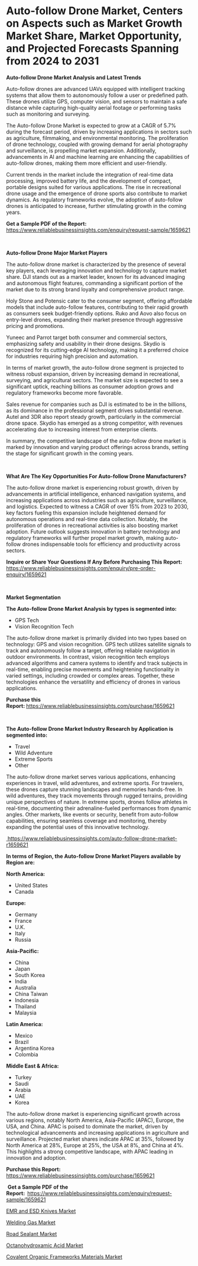 <p><h1>Auto-follow Drone Market, Centers on Aspects such as Market Growth Market Share, Market Opportunity, and Projected Forecasts Spanning from 2024 to 2031</h1></p><p><strong>Auto-follow Drone Market Analysis and Latest Trends</strong></p>
<p><p>Auto-follow drones are advanced UAVs equipped with intelligent tracking systems that allow them to autonomously follow a user or predefined path. These drones utilize GPS, computer vision, and sensors to maintain a safe distance while capturing high-quality aerial footage or performing tasks such as monitoring and surveying.</p><p>The Auto-follow Drone Market is expected to grow at a CAGR of 5.7% during the forecast period, driven by increasing applications in sectors such as agriculture, filmmaking, and environmental monitoring. The proliferation of drone technology, coupled with growing demand for aerial photography and surveillance, is propelling market expansion. Additionally, advancements in AI and machine learning are enhancing the capabilities of auto-follow drones, making them more efficient and user-friendly.</p><p>Current trends in the market include the integration of real-time data processing, improved battery life, and the development of compact, portable designs suited for various applications. The rise in recreational drone usage and the emergence of drone sports also contribute to market dynamics. As regulatory frameworks evolve, the adoption of auto-follow drones is anticipated to increase, further stimulating growth in the coming years.</p></p>
<p><strong>Get a Sample PDF of the Report:&nbsp;</strong> <a href="https://www.reliablebusinessinsights.com/enquiry/request-sample/1659621?utm_campaign=950&utm_medium=2&utm_source=Github&utm_content=ia&utm_term=09122024&utm_id=auto-follow-drone">https://www.reliablebusinessinsights.com/enquiry/request-sample/1659621</a></p>
<p>&nbsp;</p>
<p><strong>Auto-follow Drone Major Market Players</strong></p>
<p><p>The auto-follow drone market is characterized by the presence of several key players, each leveraging innovation and technology to capture market share. DJI stands out as a market leader, known for its advanced imaging and autonomous flight features, commanding a significant portion of the market due to its strong brand loyalty and comprehensive product range.</p><p>Holy Stone and Potensic cater to the consumer segment, offering affordable models that include auto-follow features, contributing to their rapid growth as consumers seek budget-friendly options. Ruko and Aovo also focus on entry-level drones, expanding their market presence through aggressive pricing and promotions.</p><p>Yuneec and Parrot target both consumer and commercial sectors, emphasizing safety and usability in their drone designs. Skydio is recognized for its cutting-edge AI technology, making it a preferred choice for industries requiring high precision and automation.</p><p>In terms of market growth, the auto-follow drone segment is projected to witness robust expansion, driven by increasing demand in recreational, surveying, and agricultural sectors. The market size is expected to see a significant uptick, reaching billions as consumer adoption grows and regulatory frameworks become more favorable.</p><p>Sales revenue for companies such as DJI is estimated to be in the billions, as its dominance in the professional segment drives substantial revenue. Autel and 3DR also report steady growth, particularly in the commercial drone space. Skydio has emerged as a strong competitor, with revenues accelerating due to increasing interest from enterprise clients.</p><p>In summary, the competitive landscape of the auto-follow drone market is marked by innovation and varying product offerings across brands, setting the stage for significant growth in the coming years.</p></p>
<p>&nbsp;</p>
<p><strong>What Are The Key Opportunities For Auto-follow Drone Manufacturers?</strong></p>
<p><p>The auto-follow drone market is experiencing robust growth, driven by advancements in artificial intelligence, enhanced navigation systems, and increasing applications across industries such as agriculture, surveillance, and logistics. Expected to witness a CAGR of over 15% from 2023 to 2030, key factors fueling this expansion include heightened demand for autonomous operations and real-time data collection. Notably, the proliferation of drones in recreational activities is also boosting market adoption. Future outlook suggests innovation in battery technology and regulatory frameworks will further propel market growth, making auto-follow drones indispensable tools for efficiency and productivity across sectors.</p></p>
<p><strong>Inquire or Share Your Questions If Any Before Purchasing This Report:</strong> <a href="https://www.reliablebusinessinsights.com/enquiry/pre-order-enquiry/1659621?utm_campaign=950&utm_medium=2&utm_source=Github&utm_content=ia&utm_term=09122024&utm_id=auto-follow-drone">https://www.reliablebusinessinsights.com/enquiry/pre-order-enquiry/1659621</a></p>
<p>&nbsp;</p>
<p><strong>Market Segmentation</strong></p>
<p><strong>The Auto-follow Drone Market Analysis by types is segmented into:</strong></p>
<p><ul><li>GPS Tech</li><li>Vision Recognition Tech</li></ul></p>
<p><p>The auto-follow drone market is primarily divided into two types based on technology: GPS and vision recognition. GPS tech utilizes satellite signals to track and autonomously follow a target, offering reliable navigation in outdoor environments. In contrast, vision recognition tech employs advanced algorithms and camera systems to identify and track subjects in real-time, enabling precise movements and heightening functionality in varied settings, including crowded or complex areas. Together, these technologies enhance the versatility and efficiency of drones in various applications.</p></p>
<p><strong>Purchase this Report:&nbsp;</strong><a href="https://www.reliablebusinessinsights.com/purchase/1659621?utm_campaign=950&utm_medium=2&utm_source=Github&utm_content=ia&utm_term=09122024&utm_id=auto-follow-drone">https://www.reliablebusinessinsights.com/purchase/1659621</a></p>
<p>&nbsp;</p>
<p><strong>The Auto-follow Drone Market Industry Research by Application is segmented into:</strong></p>
<p><ul><li>Travel</li><li>Wild Adventure</li><li>Extreme Sports</li><li>Other</li></ul></p>
<p><p>The auto-follow drone market serves various applications, enhancing experiences in travel, wild adventures, and extreme sports. For travelers, these drones capture stunning landscapes and memories hands-free. In wild adventures, they track movements through rugged terrains, providing unique perspectives of nature. In extreme sports, drones follow athletes in real-time, documenting their adrenaline-fueled performances from dynamic angles. Other markets, like events or security, benefit from auto-follow capabilities, ensuring seamless coverage and monitoring, thereby expanding the potential uses of this innovative technology.</p></p>
<p><a href="https://www.reliablebusinessinsights.com/auto-follow-drone-market-r1659621?utm_campaign=950&utm_medium=2&utm_source=Github&utm_content=ia&utm_term=09122024&utm_id=auto-follow-drone">&nbsp;https://www.reliablebusinessinsights.com/auto-follow-drone-market-r1659621</a></p>
<p><strong>In terms of Region, the Auto-follow Drone Market Players available by Region are:</strong></p>
<p>
    <p> <strong> North America: </strong>
        <ul>
            <li>United States</li>
            <li>Canada</li>
        </ul>
        </p> 
    <p> <strong> Europe: </strong>
        <ul>
            <li>Germany</li>
            <li>France</li>
            <li>U.K.</li>
            <li>Italy</li>
            <li>Russia</li>
        </ul>
        </p> 
    <p> <strong> Asia-Pacific: </strong>
        <ul>
            <li>China</li>
            <li>Japan</li>
            <li>South Korea</li>
            <li>India</li>
            <li>Australia</li>
            <li>China Taiwan</li>
            <li>Indonesia</li>
            <li>Thailand</li>
            <li>Malaysia</li>
        </ul>
        </p> 
    <p> <strong> Latin America: </strong>
        <ul>
            <li>Mexico</li>
            <li>Brazil</li>
            <li>Argentina Korea</li>
            <li>Colombia</li>
        </ul>
        </p> 
    <p> <strong> Middle East & Africa: </strong>
        <ul>
            <li>Turkey</li>
            <li>Saudi</li>
            <li>Arabia</li>
            <li>UAE</li>
            <li>Korea</li>
        </ul>
    </p>
    </p>
<p><p>The auto-follow drone market is experiencing significant growth across various regions, notably North America, Asia-Pacific (APAC), Europe, the USA, and China. APAC is poised to dominate the market, driven by technological advancements and increasing applications in agriculture and surveillance. Projected market shares indicate APAC at 35%, followed by North America at 28%, Europe at 25%, the USA at 8%, and China at 4%. This highlights a strong competitive landscape, with APAC leading in innovation and adoption.</p></p>
<p><strong>Purchase this Report: </strong><a href="https://www.reliablebusinessinsights.com/purchase/1659621?utm_campaign=950&utm_medium=2&utm_source=Github&utm_content=ia&utm_term=09122024&utm_id=auto-follow-drone">https://www.reliablebusinessinsights.com/purchase/1659621</a></p>
<p>&nbsp;<strong>Get a Sample PDF of the Report:&nbsp;&nbsp;</strong><a href="https://www.reliablebusinessinsights.com/enquiry/request-sample/1659621?utm_campaign=950&utm_medium=2&utm_source=Github&utm_content=ia&utm_term=09122024&utm_id=auto-follow-drone">https://www.reliablebusinessinsights.com/enquiry/request-sample/1659621</a></p>
<p><strong></strong></p>
<p><p><a href="https://github.com/lashaunm5st/Market-Research-Report-List-1/blob/main/emr-and-esd-knives-market.md?utm_campaign=950&utm_medium=2&utm_source=Github&utm_content=ia&utm_term=09122024&utm_id=auto-follow-drone">EMR and ESD Knives Market</a></p><p><a href="https://www.linkedin.com/pulse/welding-gas-market-growth-competitive-landscape-segment-forecast-w36kc?utm_campaign=950&utm_medium=2&utm_source=Github&utm_content=ia&utm_term=09122024&utm_id=auto-follow-drone">Welding Gas Market</a></p><p><a href="https://www.linkedin.com/pulse/research-examination-onthe-road-sealant-marketsize-share-projected-dl6tc?utm_campaign=950&utm_medium=2&utm_source=Github&utm_content=ia&utm_term=09122024&utm_id=auto-follow-drone">Road Sealant Market</a></p><p><a href="https://www.linkedin.com/pulse/assessing-impact-recent-trends-octanohydroxamic-acid-market-uy5kc?utm_campaign=950&utm_medium=2&utm_source=Github&utm_content=ia&utm_term=09122024&utm_id=auto-follow-drone">Octanohydroxamic Acid Market</a></p><p><a href="https://github.com/kimberjam0i/Market-Research-Report-List-1/blob/main/covalent-organic-frameworks-materials-market.md?utm_campaign=950&utm_medium=2&utm_source=Github&utm_content=ia&utm_term=09122024&utm_id=auto-follow-drone">Covalent Organic Frameworks Materials Market</a></p></p>